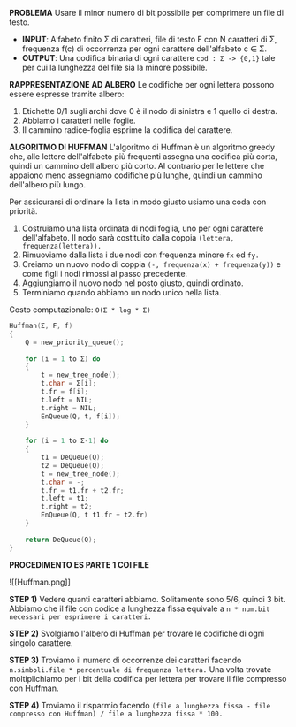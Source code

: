 **PROBLEMA**
Usare il minor numero di bit possibile per comprimere un file di testo.
- **INPUT**: Alfabeto finito Σ di caratteri, file di testo F con N caratteri di Σ, frequenza f(c) di occorrenza per ogni carattere dell'alfabeto c ∈ Σ.
- **OUTPUT**: Una codifica binaria di ogni carattere `cod : Σ -> {0,1}` tale per cui la lunghezza del file sia la minore possibile.

**RAPPRESENTAZIONE AD ALBERO**
Le codifiche per ogni lettera possono essere espresse tramite albero:
1) Etichette 0/1 sugli archi dove 0 è il nodo di sinistra e 1 quello di destra.
2) Abbiamo i caratteri nelle foglie.
3) Il cammino radice-foglia esprime la codifica del carattere.

**ALGORITMO DI HUFFMAN**
L'algoritmo di Huffman è un algoritmo greedy che, alle lettere dell'alfabeto più frequenti assegna una codifica più corta, quindi un cammino dell'albero più corto. Al contrario per le lettere che appaiono meno assegniamo codifiche più lunghe, quindi un cammino dell'albero più lungo. 

Per assicurarsi di ordinare la lista in modo giusto usiamo una coda con priorità.

1) Costruiamo una lista ordinata di nodi foglia, uno per ogni carattere dell'alfabeto. Il nodo sarà costituito dalla coppia `(lettera, frequenza(lettera)).`
2) Rimuoviamo dalla lista i due nodi con frequenza minore `fx` ed `fy.`
3) Creiamo un nuovo nodo di coppia `(-, frequenza(x) + frequenza(y))` e come figli i nodi rimossi al passo precedente.
4) Aggiungiamo il nuovo nodo nel posto giusto, quindi ordinato.
5) Terminiamo quando abbiamo un nodo unico nella lista.

Costo computazionale: `O(Σ * log * Σ)`

``` C++
Huffman(Σ, F, f)
{
	Q = new_priority_queue();
	
	for (i = 1 to Σ) do
	{
		t = new_tree_node();
		t.char = Σ[i];
		t.fr = f[i];
		t.left = NIL;
		t.right = NIL;
		EnQueue(Q, t, f[i]);
	}
	
	for (i = 1 to Σ-1) do
	{
		t1 = DeQueue(Q);
		t2 = DeQueue(Q);
		t = new_tree_node();
		t.char = -;
		t.fr = t1.fr + t2.fr;
		t.left = t1;
		t.right = t2;
		EnQueue(Q, t t1.fr + t2.fr)
	}
	
	return DeQueue(Q);
}
```

**PROCEDIMENTO ES PARTE 1 COI FILE**

![[Huffman.png]]

**STEP 1)** Vedere quanti caratteri abbiamo. Solitamente sono 5/6, quindi 3 bit. Abbiamo che il file con codice a lunghezza fissa equivale a `n * num.bit necessari per esprimere i caratteri.`

**STEP 2)** Svolgiamo l'albero di Huffman per trovare le codifiche di ogni singolo carattere.

**STEP 3)** Troviamo il numero di occorrenze dei caratteri facendo `n.simboli.file * percentuale di frequenza lettera.` Una volta trovate moltiplichiamo per i bit della codifica per lettera per trovare il file compresso con Huffman.

**STEP 4)** Troviamo il risparmio facendo `(file a lunghezza fissa - file compresso con Huffman) / file a lunghezza fissa * 100.`

